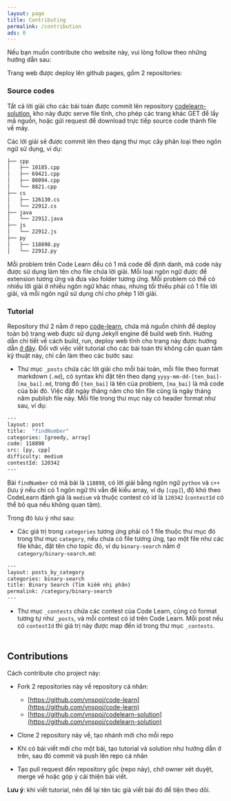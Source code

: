 ```yaml
---
layout: page
title: Contributing
permalink: /contribution
ads: 0
---
```


Nếu bạn muốn contribute cho website này, vui lòng follow theo những hướng dẫn sau:

Trang web được deploy lên github pages, gồm 2 repositories:

### Source codes

Tất cả lời giải cho các bài toán được commit lên repository [codelearn-solution](https://github.com/vnspoj/codelearn-solution), kho này được serve file tĩnh, cho phép các trang khác GET để lấy mã nguồn, hoặc gửi request để download trực tiếp source code thành file về máy.

Các lời giải sẽ được commit lên theo dạng thư mục cây phân loại theo ngôn ngữ sử dụng, ví dụ:

```bash
├── cpp
│   ├── 10185.cpp
│   ├── 69421.cpp
│   ├── 86094.cpp
│   └── 8821.cpp
├── cs
│   ├── 126130.cs
│   └── 22912.cs
├── java
│   └── 22912.java
├── js
│   └── 22912.js
├── py
│   ├── 118898.py
│   └── 22912.py
```

Mỗi problem trên Code Learn đều có 1 mã code để định danh, mã code này được sử dụng làm tên cho file chứa lời giải. Mỗi loại ngôn ngữ được để extension tương ứng và đưa vào folder tương ứng. Mỗi problem có thể có nhiều lời giải ở nhiều ngôn ngữ khác nhau, nhưng tối thiểu phải có 1 file lời giải, và mỗi ngôn ngữ sử dụng chỉ cho phép 1 lời giải.

### Tutorial

Repository thứ 2 nằm ở repo [code-learn](https://github.com/vnspoj/code-learn), chứa mã nguồn chính để deploy toàn bộ trang web được sử dụng Jekyll engine để build web tĩnh. Hướng dẫn chi tiết về cách build, run, deploy web tĩnh cho trang này được hướng dẫn [ở đây](https://github.com/vnspoj/vnspoj.github.io#development). Đối với việc viết tutorial cho các bài toán thì không cần quan tâm kỹ thuật này, chỉ cần làm theo các bước sau:

+ Thư mục `_posts` chứa các lời giải cho mỗi bài toán, mỗi file theo format markdown (`.md`), có syntax khi đặt tên theo dạng `yyyy-mm-dd-[ten_bai]-[ma_bai].md`, trong đó `[ten_bai]` là tên của problem, `[ma_bai]` là mã code của bài đó. Việc đặt ngày tháng năm cho tên file cũng là ngày tháng năm publish file này. Mỗi file trong thư mục này có header format như sau, ví dụ:

```bash
---
layout: post
title:  "findNumber"
categories: [greedy, array]
code: 118898
src: [py, cpp]
difficulty: medium
contestId: 120342
---
```

Bài `findNumber` có mã bài là `118898`, có lời giải bằng ngôn ngữ `python` và `c++` (lưu ý nếu chỉ có 1 ngôn ngữ thì vẫn để kiểu array, ví dụ `[cpp]`), độ khó theo CodeLearn đánh giá là `medium` và thuộc contest có id là `120342` (`contestId` có thể bỏ qua nếu không quan tâm).

Trong đó lưu ý như sau:

+ Các giá trị trong `categories` tương ứng phải có 1 file thuộc thư mục đó trong thư mục `category`, nếu chưa có file tương ứng, tạo một file như các file khác, đặt tên cho topic đó, ví dụ `binary-search` nằm ở `category/binary-search.md`:

```bash
---
layout: posts_by_category
categories: binary-search
title: Binary Search (Tìm kiếm nhị phân)
permalink: /category/binary-search
---
```

+ Thư mục `_contests` chứa các contest của Code Learn, cũng có format tương tự như `_posts`, và mỗi contest có id trên Code Learn. Mỗi post nếu có `contestId` thì giá trị này được map đến id trong thư mục `_contests`.

<!-- vnspoj.github.io_ads_post_upper_related -->
<div style="margin-top: 50px; margin-bottom: 30px">
<ins class="adsbygoogle"
	style="display:block"
	data-ad-client="ca-pub-2949659900148168"
	data-ad-slot="1965177778"
	data-ad-format="auto"
	data-full-width-responsive="true"></ins>
</div>

## Contributions

Cách contribute cho project này:

+ Fork 2 repositories này về repository cá nhân:
	+ [https://github.com/vnspoj/code-learn](https://github.com/vnspoj/code-learn)
	+ [https://github.com/vnspoj/codelearn-solution](https://github.com/vnspoj/codelearn-solution)

+ Clone 2 repository này về, tạo nhánh mới cho mỗi repo
+ Khi có bài viết mới cho một bài, tạo tutorial và solution như hướng dẫn ở trên, sau đó commit và push lên repo cá nhân
+ Tạo pull request đến repository gốc (repo này), chờ owner xét duyệt, merge về hoặc góp ý cải thiện bài viết.

**Lưu ý**: khi viết tutorial, nên để lại tên tác giả viết bài đó để tiện theo dõi.

